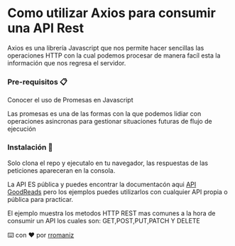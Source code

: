 # Como utilizar Axios para consumir una API Rest

Axios es una librería Javascript que nos permite hacer sencillas las operaciones HTTP con la cual podemos procesar de manera facíl esta la información que nos regresa el servidor. 

### Pre-requisitos 📋

Conocer el uso de Promesas en Javascript

Las promesas es una de las formas con la que podemos lidiar con operaciones asincronas para gestionar situaciones futuras de flujo de ejecución

### Instalación 🔧

Solo clona el repo y ejecutalo en tu navegador, las respuestas de las peticiones apareceran en la consola.

La API ES pública y puedes encontrar la documentacón aqui [API GoodReads](https://goodreads-devf-aaron.herokuapp.com/docs/) pero los ejemplos puedes utilizarlos con
cualquier API propia o pública para practicar.

El ejemplo muestra los metodos HTTP REST mas comunes a la hora de consumir un API los cuales son: GET,POST,PUT,PATCH Y DELETE



⌨️ con ❤️ por [rromaniz](https://rromaniz.github.io/)
